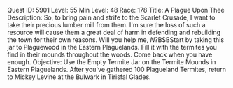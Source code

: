 Quest ID: 5901
Level: 55
Min Level: 48
Race: 178
Title: A Plague Upon Thee
Description: So, to bring pain and strife to the Scarlet Crusade, I want to take their precious lumber mill from them. I'm sure the loss of such a resource will cause them a great deal of harm in defending and rebuilding the town for their own reasons. Will you help me, $N?$B$BStart by taking this jar to Plaguewood in the Eastern Plaguelands. Fill it with the termites you find in their mounds throughout the woods. Come back when you have enough.
Objective: Use the Empty Termite Jar on the Termite Mounds in Eastern Plaguelands. After you've gathered 100 Plagueland Termites, return to Mickey Levine at the Bulwark in Tirisfal Glades.
